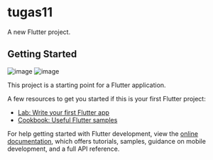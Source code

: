 # tugas11

A new Flutter project.

## Getting Started
![image](https://github.com/AbdGhafur/tugas9/assets/92065915/6eb04861-a6f1-4399-a5a5-afa90dc9d856)
![image](https://github.com/AbdGhafur/tugas9/assets/92065915/1e18e9da-5aa4-41a0-a6d9-9f8560d2b632)



This project is a starting point for a Flutter application.

A few resources to get you started if this is your first Flutter project:

- [Lab: Write your first Flutter app](https://docs.flutter.dev/get-started/codelab)
- [Cookbook: Useful Flutter samples](https://docs.flutter.dev/cookbook)

For help getting started with Flutter development, view the
[online documentation](https://docs.flutter.dev/), which offers tutorials,
samples, guidance on mobile development, and a full API reference.
